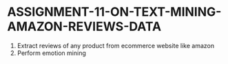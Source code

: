 # ASSIGNMENT-11-ON-TEXT-MINING-AMAZON-REVIEWS-DATA


1) Extract reviews of any product from ecommerce website like amazon
2) Perform emotion mining

